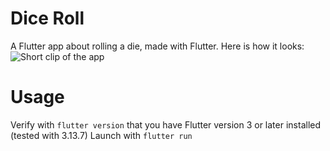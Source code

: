 # Dice Roll

A Flutter app about rolling a die, made with Flutter. 
Here is how it looks: 
![Short clip of the app](https://imgur.com/a/Y5crdRa)

# Usage
Verify with `flutter version` that you have Flutter version 3 or later installed (tested with 3.13.7)
Launch with `flutter run`

